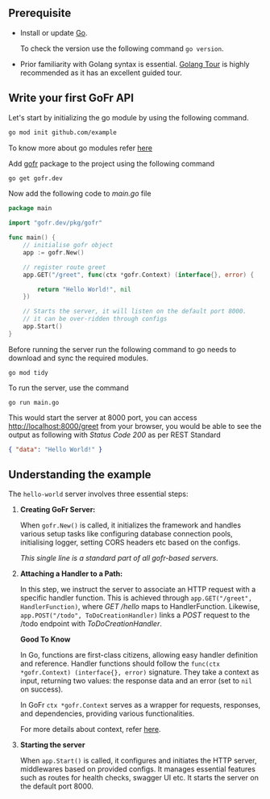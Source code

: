 ## Prerequisite

- Install or update [Go](https://go.dev/dl/).

  To check the version use the following command `go version`.

- Prior familiarity with Golang syntax is essential. [Golang Tour](https://tour.golang.org/) is highly recommended as it has an excellent guided tour.

## Write your first GoFr API

Let's start by initializing the go module by using the following command.

```bash
go mod init github.com/example
```

To know more about go modules refer [here](https://go.dev/ref/mod)

Add [gofr](https://github.com/gofr-dev/gofr) package to the project using the following command

```bash
go get gofr.dev
```

Now add the following code to _main.go_ file

```go
package main

import "gofr.dev/pkg/gofr"

func main() {
    // initialise gofr object
    app := gofr.New()

    // register route greet
    app.GET("/greet", func(ctx *gofr.Context) (interface{}, error) {

        return "Hello World!", nil
    })

    // Starts the server, it will listen on the default port 8000.
    // it can be over-ridden through configs
    app.Start()
}
```

Before running the server run the following command to go needs to download and sync the required modules.

`go mod tidy`

To run the server, use the command

`go run main.go`

This would start the server at 8000 port, you can access [http://localhost:8000/greet](http://localhost:8000/greet) from your browser, you would be able to see the output as following with _Status Code 200_ as per REST Standard

```json
{ "data": "Hello World!" }
```

## Understanding the example

The `hello-world` server involves three essential steps:

1. **Creating GoFr Server:**

   When `gofr.New()` is called, it initializes the framework and handles various setup tasks like configuring database connection pools, initialising logger, setting CORS headers etc based on the configs.

   _This single line is a standard part of all gofr-based servers._

2. **Attaching a Handler to a Path:**

   In this step, we instruct the server to associate an HTTP request with a specific handler function. This is achieved through `app.GET("/greet", HandlerFunction)`, where _GET /hello_ maps to HandlerFunction. Likewise, `app.POST("/todo", ToDoCreationHandler)` links a _POST_ request to the /todo endpoint with _ToDoCreationHandler_.

   **Good To Know**

   In Go, functions are first-class citizens, allowing easy handler definition and reference.
   Handler functions should follow the `func(ctx *gofr.Context) (interface{}, error)` signature.
   They take a context as input, returning two values: the response data and an error (set to `nil` on success).

   In GoFr `ctx *gofr.Context` serves as a wrapper for requests, responses, and dependencies, providing various functionalities.

   For more details about context, refer [here](/docs/v1/references/context).

3. **Starting the server**

   When `app.Start()` is called, it configures and initiates the HTTP server, middlewares based on provided configs. It manages essential features such as routes for health checks, swagger UI etc. It starts the server on the default port 8000.
